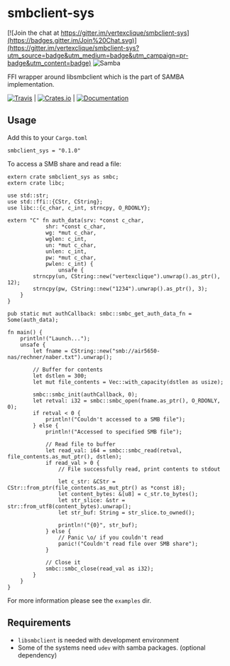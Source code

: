 smbclient-sys
=====================

[![Join the chat at https://gitter.im/vertexclique/smbclient-sys](https://badges.gitter.im/Join%20Chat.svg)](https://gitter.im/vertexclique/smbclient-sys?utm_source=badge&utm_medium=badge&utm_campaign=pr-badge&utm_content=badge)
![Samba](http://wiki.univention.de/images/thumb/6/6d/Logo_Samba.png/300px-Logo_Samba.png)

FFI wrapper around libsmbclient which is the part of SAMBA implementation.

[![Travis](https://img.shields.io/travis/vertexclique/smbclient-sys.svg?style=flat-square)]()
|
[![Crates.io](https://img.shields.io/crates/v/smbclient-sys.svg?style=flat-square)]()
| [![Documentation](https://img.shields.io/badge/documentation-0.1.0-blue.svg?style=flat-square)](http://vertexclique.github.io/smbclient-sys/smbclient_sys/index.html)

Usage
------------

Add this to your `Cargo.toml`

```
smbclient_sys = "0.1.0"
```

To access a SMB share and read a file:

```
extern crate smbclient_sys as smbc;
extern crate libc;

use std::str;
use std::ffi::{CStr, CString};
use libc::{c_char, c_int, strncpy, O_RDONLY};

extern "C" fn auth_data(srv: *const c_char,
            shr: *const c_char,
            wg: *mut c_char,
            wglen: c_int,
            un: *mut c_char,
            unlen: c_int,
            pw: *mut c_char,
            pwlen: c_int) {
                unsafe {
        strncpy(un, CString::new("vertexclique").unwrap().as_ptr(), 12);
        strncpy(pw, CString::new("1234").unwrap().as_ptr(), 3);
    }
}

pub static mut authCallback: smbc::smbc_get_auth_data_fn = Some(auth_data);

fn main() {
    println!("Launch...");
    unsafe {
        let fname = CString::new("smb://air5650-nas/rechner/naber.txt").unwrap();

        // Buffer for contents
        let dstlen = 300;
        let mut file_contents = Vec::with_capacity(dstlen as usize);

        smbc::smbc_init(authCallback, 0);
        let retval: i32 = smbc::smbc_open(fname.as_ptr(), O_RDONLY, 0);
        if retval < 0 {
            println!("Couldn't accessed to a SMB file");
        } else {
            println!("Accessed to specified SMB file");

            // Read file to buffer
            let read_val: i64 = smbc::smbc_read(retval, file_contents.as_mut_ptr(), dstlen);
            if read_val > 0 {
                // File successfully read, print contents to stdout

                let c_str: &CStr = CStr::from_ptr(file_contents.as_mut_ptr() as *const i8);
                let content_bytes: &[u8] = c_str.to_bytes();
                let str_slice: &str = str::from_utf8(content_bytes).unwrap();
                let str_buf: String = str_slice.to_owned();

                println!("{0}", str_buf);
            } else {
                // Panic \o/ if you couldn't read
                panic!("Couldn't read file over SMB share");
            }

            // Close it
            smbc::smbc_close(read_val as i32);
        }
    }
}

```

For more information please see the `examples` dir.

Requirements
------------

* `libsmbclient` is needed with development environment
* Some of the systems need `udev` with samba packages. (optional dependency)
